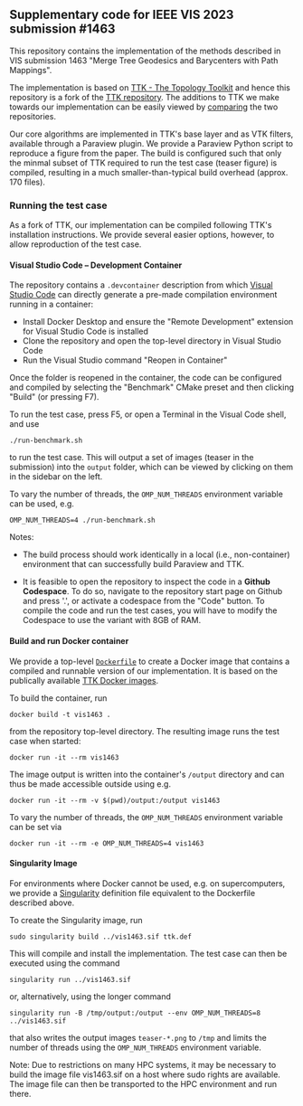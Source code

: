## Supplementary code for IEEE VIS 2023 submission #1463

This repository contains the implementation of the methods described in
VIS submission 1463 "Merge Tree Geodesics and Barycenters with Path Mappings". 

The implementation is based on [TTK - The Topology
Toolkit](topology-tool-kit.github.io) and hence this repository is a
fork of the [TTK repository](github.com/topology-tool-kit). The
additions to TTK we make towards our implementation can be easily viewed
by
[comparing](https://github.com/topology-tool-kit/ttk/compare/dev...vissubmission1463:ttk:dev)
the two repositories.

Our core algorithms are implemented in TTK's base layer and as VTK
filters, available through a Paraview plugin. We provide a Paraview
Python script to reproduce a figure from the paper. The build is
configured such that only the minmal subset of TTK required to run the
test case (teaser figure) is compiled, resulting in a much
smaller-than-typical build overhead (approx. 170 files).

### Running the test case

As a fork of TTK, our implementation can be compiled following TTK's
installation instructions. We provide several easier options, however,
to allow reproduction of the test case.

#### Visual Studio Code – Development Container

The repository contains a `.devcontainer` description from which [Visual
Studio Code](code.visualstudio.com) can directly generate a pre-made
compilation environment running in a container:

- Install Docker Desktop and ensure the "Remote Development" extension for Visual Studio Code is installed
- Clone the repository and open the top-level directory in Visual Studio Code
- Run the Visual Studio command "Reopen in Container"

Once the folder is reopened in the container, the code can be configured
and compiled by selecting the "Benchmark" CMake preset and then clicking
"Build" (or pressing F7).

To run the test case, press F5, or open a Terminal in the Visual Code
shell, and use 
```
./run-benchmark.sh
```
to run the test case. This will output a set of images (teaser in the submission) into the `output`
folder, which can be viewed by clicking on them in the sidebar on the left.

To vary the number of threads, the `OMP_NUM_THREADS` environment
variable can be used, e.g.
```
OMP_NUM_THREADS=4 ./run-benchmark.sh
```

Notes:
- The build process should work identically in a local (i.e.,
  non-container) environment that can successfully build Paraview and TTK.

- It is feasible to open the repository to inspect the code
  in a **Github Codespace**. To do so, navigate to the repository start
  page on Github and press '.', or activate a codespace from the "Code"
  button. To compile the code and run the test cases, you will have to
  modify the Codespace to use the variant with 8GB of RAM.

#### Build and run Docker container

We provide a top-level [`Dockerfile`](Dockerfile) to create a Docker
image that contains a compiled and runnable version of our
implementation. It is based on the publically available [TTK Docker images](https://hub.docker.com/u/topologytoolkit).

To build the container, run 
```
docker build -t vis1463 .
```
from the repository top-level directory. The resulting image runs the
test case when started:
```
docker run -it --rm vis1463 
```
The image output is written into the container's `/output` directory and
can thus be made accessible outside using e.g.
```
docker run -it --rm -v $(pwd)/output:/output vis1463
```

To vary the number of threads, the `OMP_NUM_THREADS` environment
variable can be set via
```
docker run -it --rm -e OMP_NUM_THREADS=4 vis1463
```

#### Singularity Image

For environments where Docker cannot be used, e.g. on supercomputers, we
provide a [Singularity](https://sylabs.io/singularity/) definition file
equivalent to the Dockerfile described above.

To create the Singularity image, run
```
sudo singularity build ../vis1463.sif ttk.def
```
This will compile and install the implementation. The test case can then
be executed using the command 
```
singularity run ../vis1463.sif
```
or, alternatively, using the longer command 
```
singularity run -B /tmp/output:/output --env OMP_NUM_THREADS=8 ../vis1463.sif
```
that also writes the output images `teaser-*.png` to `/tmp` and limits the
number of threads using the `OMP_NUM_THREADS` environment variable.

Note: Due to restrictions on many HPC systems, it may be necessary to
build the image file vis1463.sif on a host where sudo rights are
available. The image file can then be transported to the HPC environment
and run there.